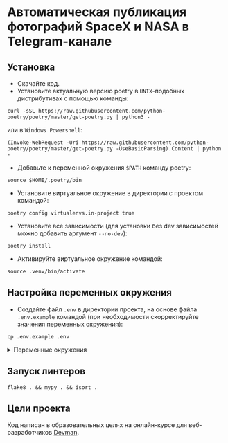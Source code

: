 # Автоматическая публикация фотографий SpaceX и NASA в Telegram-канале

## Установка

- Скачайте код.
- Установите актуальную версию poetry в `UNIX`-подобных дистрибутивах с помощью команды:
```
curl -sSL https://raw.githubusercontent.com/python-poetry/poetry/master/get-poetry.py | python3 -
```
или в `Windows Powershell`:
```
(Invoke-WebRequest -Uri https://raw.githubusercontent.com/python-poetry/poetry/master/get-poetry.py -UseBasicParsing).Content | python -
```
- Добавьте к переменной окружения `$PATH` команду poetry:
```
source $HOME/.poetry/bin
```
- Установите виртуальное окружение в директории с проектом командой:
```
poetry config virtualenvs.in-project true
```
- Установите все зависимости (для установки без dev зависимостей можно добавить аргумент `--no-dev`):
```
poetry install
```
- Активируйте виртуальное окружение командой: 
```
source .venv/bin/activate
```

## Настройка переменных окружения

- Cоздайте файл `.env` в директории проекта, на основе файла `.env.example` командой 
(при необходимости скорректируйте значения переменных окружения):
```
cp .env.example .env
```
<details>
  <summary>Переменные окружения</summary>
  <pre>
    IMG_PATH=images
    HUBBLE_PHOTO_URL=https://upload.wikimedia.org/wikipedia/commons/3/3f/HST-SM4.jpeg
    HUBBLE_PHOTO_FILE_NAME=hubble.jpeg
    SPACE_X_URL=https://api.spacexdata.com
    SPACE_X_URI_LATEST=/v5/launches/latest
    NASA_API_KEY=bDx2bd83nHdbZdodmq7jdodmpxZwebexheEwbexw
    NASA_URL=https://api.nasa.gov
    NASA_URI_APOD=/planetary/apod
    NASA_URI_EPIC=/EPIC/api/natural/images
    NASA_URI_EPIC_ARCHIVE=/EPIC/archive/natural
    NASA_APOD_IMAGES_COUNT=30
  </pre>
</details>

## Запуск линтеров

```
flake8 . && mypy . && isort .
```

## Цели проекта
Код написан в образовательных целях на онлайн-курсе для веб-разработчиков [Devman](https://dvmn.org).
